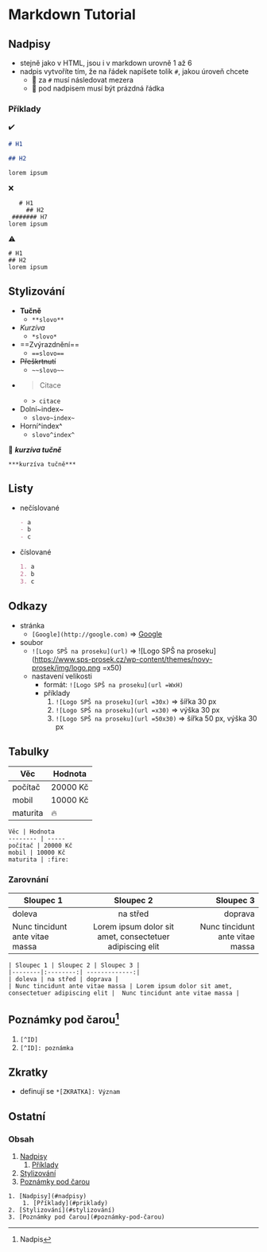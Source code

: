 # Markdown Tutorial

## Nadpisy

- stejně jako v HTML, jsou i v markdown urovně 1 až 6
- nadpis vytvoříte tím, že na řádek napíšete tolik `#`, jakou úroveň chcete
  - :eyes: za `#` musí následovat mezera
  - :eyes: pod nadpisem musí být prázdná řádka

### Příklady

:heavy_check_mark:

```markdown
# H1

## H2

lorem ipsum
```

:x:

```
   # H1
     ## H2
 ####### H7
lorem ipsum
```

:warning:

```
# H1
## H2
lorem ipsum
```

## Stylizování

- **Tučně**
  - `**slovo**`
- _Kurzíva_
  - `*slovo*`
- ==Zvýrazdnění==
  - `==slovo==`
- ~~Přeškrtnutí~~
  - `~~slovo~~`
- > Citace
  - `> citace`
- Dolní~index~
  - `slovo~index~`
- Horní^index^
  - `slovo^index^`

:eyes:
**_kurzíva tučně_**

```
***kurzíva tučně***
```

## Listy

- nečíslované
  ```markdown
  - a
  - b
  - c
  ```
- číslované
  ```markdown
  1. a
  2. b
  3. c
  ```

## Odkazy

- stránka
  - `[Google](http://google.com)` => [Google](http://google.com)
- soubor
  - `![Logo SPŠ na proseku](url)` => ![Logo SPŠ na proseku](https://www.sps-prosek.cz/wp-content/themes/novy-prosek/img/logo.png =x50)
  - nastavení velikosti
    - formát: `![Logo SPŠ na proseku](url =WxH)`
    - příklady
      1.  `![Logo SPŠ na proseku](url =30x)` => šířka 30 px
      2.  `![Logo SPŠ na proseku](url =x30)` => výška 30 px
      3.  `![Logo SPŠ na proseku](url =50x30)` => šířka 50 px, výška 30 px

## Tabulky

| Věc      | Hodnota  |
| -------- | -------- |
| počítač  | 20000 Kč |
| mobil    | 10000 Kč |
| maturita | :fire:   |

```
Věc | Hodnota
-------- | -----
počítač | 20000 Kč
mobil | 10000 Kč
maturita | :fire:
```

### Zarovnání

| Sloupec 1                       |                        Sloupec 2                         |                       Sloupec 3 |
| ------------------------------- | :------------------------------------------------------: | ------------------------------: |
| doleva                          |                         na střed                         |                         doprava |
| Nunc tincidunt ante vitae massa | Lorem ipsum dolor sit amet, consectetuer adipiscing elit | Nunc tincidunt ante vitae massa |

```
| Sloupec 1 | Sloupec 2 | Sloupec 3 |
|--------|:--------:| -------------:|
| doleva | na střed | doprava |
| Nunc tincidunt ante vitae massa | Lorem ipsum dolor sit amet, consectetuer adipiscing elit |  Nunc tincidunt ante vitae massa |
```

## Poznámky pod čarou[^1]

1. `[^ID]`
2. `[^ID]: poznámka`

[^1]: Nadpis

## Zkratky

- definují se `*[ZKRATKA]: Význam`

## Ostatní

### Obsah

1. [Nadpisy](#nadpisy)
   1. [Příklady](#priklady)
2. [Stylizování](#stylizování)
3. [Poznámky pod čarou](#poznámky-pod-čarou)

```
1. [Nadpisy](#nadpisy)
	1. [Příklady](#priklady)
2. [Stylizování](#stylizování)
3. [Poznámky pod čarou](#poznámky-pod-čarou)
```
